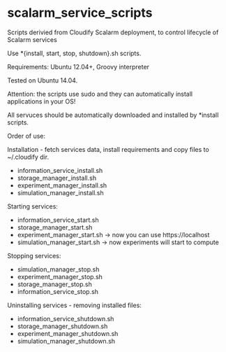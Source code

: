 scalarm_service_scripts
=======================

Scripts derivied from Cloudify Scalarm deployment, to control lifecycle of Scalarm services

Use *{install, start, stop, shutdown}.sh scripts.

Requirements: Ubuntu 12.04+, Groovy interpreter

Tested on Ubuntu 14.04.

Attention: the scripts use sudo and they can automatically install applications in your OS!

All servuces should be automatically downloaded and installed by *install scripts.

Order of use:

Installation - fetch services data, install requirements and copy files to ~/.cloudify dir.

+ information_service_install.sh
+ storage_manager_install.sh
+ experiment_manager_install.sh
+ simulation_manager_install.sh

Starting services:

+ information_service_start.sh
+ storage_manager_start.sh
+ experiment_manager_start.sh -> now you can use https://localhost
+ simulation_manager_start.sh -> now experiments will start to compute

Stopping services:

+ simulation_manager_stop.sh
+ experiment_manager_stop.sh
+ storage_manager_stop.sh
+ information_service_stop.sh

Uninstalling services - removing installed files:

+ information_service_shutdown.sh
+ storage_manager_shutdown.sh
+ experiment_manager_shutdown.sh
+ simulation_manager_shutdown.sh




